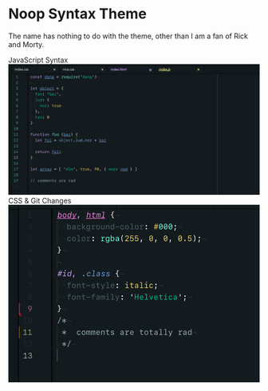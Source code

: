 # Noop Syntax Theme

The name has nothing to do with the theme, other than I am a fan of Rick and Morty. 

JavaScript Syntax
![JS](https://raw.githubusercontent.com/gvost/noop-syntax/master/_readme/tabs-syntax.png)
CSS & Git Changes
![CSS & git changes](https://github.com/gvost/noop-syntax/blob/master/_readme/editor-git-changes.png)
